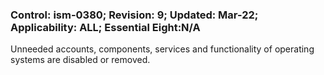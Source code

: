 ### Control: ism-0380; Revision: 9; Updated: Mar-22; Applicability: ALL; Essential Eight:N/A
<p>Unneeded accounts, components, services and functionality of operating systems are disabled or removed.</p>